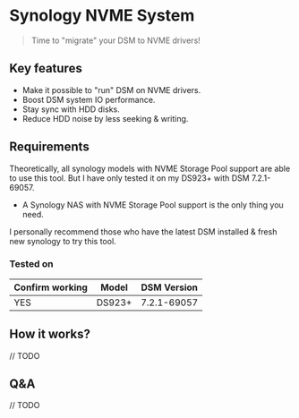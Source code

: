 # Synology NVME System
> Time to "migrate" your DSM to NVME drivers!

## Key features
* Make it possible to "run" DSM on NVME drivers.
* Boost DSM system IO performance.
* Stay sync with HDD disks.
* Reduce HDD noise by less seeking & writing.

## Requirements

Theoretically, all synology models with NVME Storage Pool support are able to
use this tool. But I have only tested it on my DS923+ with DSM 7.2.1-69057.

* A Synology NAS with NVME Storage Pool support is the only thing you need.

I personally recommend those who have the latest DSM installed & 
fresh new synology to try this tool.

### Tested on
| Confirm working | Model  | DSM Version |
|-----------------|--------|-------------|
| YES             | DS923+ | 7.2.1-69057 |


## How it works?
// TODO

## Q&A

// TODO
